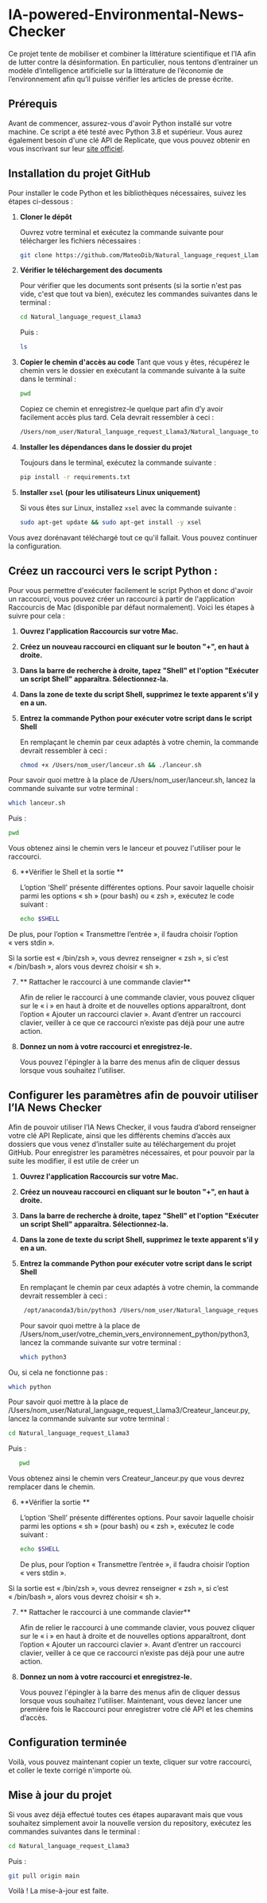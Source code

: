 # IA-powered-Environmental-News-Checker

Ce projet tente de mobiliser et combiner la littérature scientifique et l’IA afin de lutter contre la désinformation. 
En particulier, nous tentons d’entrainer un modèle d’intelligence artificielle sur la littérature de l’économie de l’environnement afin qu’il puisse vérifier les articles de presse écrite.

## Prérequis

Avant de commencer, assurez-vous d'avoir Python installé sur votre machine. Ce script a été testé avec Python 3.8 et supérieur. 
Vous aurez également besoin d'une clé API de Replicate, que vous pouvez obtenir en vous inscrivant sur leur [site officiel](https://replicate.com).

## Installation du projet GitHub

Pour installer le code Python et les bibliothèques nécessaires, suivez les étapes ci-dessous :

1. **Cloner le dépôt**
   
   Ouvrez votre terminal et exécutez la commande suivante pour télécharger les fichiers nécessaires :
   ```bash
   git clone https://github.com/MateoDib/Natural_language_request_Llama3.git
   ```
   
2. **Vérifier le téléchargement des documents**

   Pour vérifier que les documents sont présents (si la sortie n'est pas vide, c'est que tout va bien), exécutez les commandes suivantes dans le terminal :
   ```bash
   cd Natural_language_request_Llama3
   ```
   Puis :
   ```bash
   ls
   ```

3. **Copier le chemin d'accès au code**
   Tant que vous y êtes, récupérez le chemin vers le dossier en exécutant la commande suivante à la suite dans le terminal :
   ```bash
   pwd
   ```

   Copiez ce chemin et enregistrez-le quelque part afin d’y avoir facilement accès plus tard. 
Cela devrait ressembler à ceci :
   ```bash
   /Users/nom_user/Natural_language_request_Llama3/Natural_language_to_R.py
   ```

4. **Installer les dépendances dans le dossier du projet**

   Toujours dans le terminal, exécutez la commande suivante :
   ```bash
   pip install -r requirements.txt
   ```

5. **Installer `xsel` (pour les utilisateurs Linux uniquement)**

   Si vous êtes sur Linux, installez `xsel` avec la commande suivante :
   ```bash
   sudo apt-get update && sudo apt-get install -y xsel
   ```

Vous avez dorénavant téléchargé tout ce qu'il fallait. Vous pouvez continuer la configuration.


## Créez un raccourci vers le script Python : 

Pour vous permettre d'exécuter facilement le script Python et donc d'avoir un raccourci, vous pouvez créer un raccourci à partir de l'application Raccourcis de Mac (disponible par défaut normalement). Voici les étapes à suivre pour cela :

1. **Ouvrez l'application Raccourcis sur votre Mac.**

2. **Créez un nouveau raccourci en cliquant sur le bouton "+", en haut à droite.**

3. **Dans la barre de recherche à droite, tapez "Shell" et l'option "Exécuter un script Shell" apparaîtra. Sélectionnez-la.**

4. **Dans la zone de texte du script Shell, supprimez le texte apparent s'il y en a un.**

5. **Entrez la commande Python pour exécuter votre script dans le script Shell**
   
	En remplaçant le chemin par ceux adaptés à votre chemin, la commande devrait ressembler à ceci :
   ```bash
   chmod +x /Users/nom_user/lanceur.sh && ./lanceur.sh
   ```

Pour savoir quoi mettre à la place de /Users/nom_user/lanceur.sh, lancez la commande suivante sur votre terminal :
   ```bash
   which lanceur.sh
   ```
Puis :
   ```bash
   pwd
   ```
Vous obtenez ainsi le chemin vers le lanceur et pouvez l'utiliser pour le raccourci.


6. **Vérifier le Shell et la sortie **

	L’option ‘Shell’ présente différentes options. Pour savoir laquelle choisir parmi les options « sh » (pour bash) ou « zsh », exécutez le code suivant :
   ```bash
   echo $SHELL
    ```

De plus, pour l’option « Transmettre l’entrée », il faudra choisir l’option « vers stdin ».

Si la sortie est « /bin/zsh », vous devrez renseigner « zsh », si c’est « /bin/bash », alors vous devrez choisir « sh ».


7. ** Rattacher le raccourci à une commande clavier**

	Afin de relier le raccourci à une commande clavier, vous pouvez cliquer sur le « i » en haut à droite et de nouvelles options apparaîtront, dont l’option « Ajouter un raccourci clavier ». Avant d’entrer un raccourci clavier, veiller à ce que ce raccourci n’existe pas déjà pour une autre action.

8. **Donnez un nom à votre raccourci et enregistrez-le.**
   
   Vous pouvez l'épingler à la barre des menus afin de cliquer dessus lorsque vous souhaitez l'utiliser.



## Configurer les paramètres afin de pouvoir utiliser l’IA News Checker

  Afin de pouvoir utiliser l’IA News Checker, il vous faudra d’abord renseigner votre clé API Replicate, ainsi que les différents chemins d’accès aux dossiers que vous venez d’installer suite au téléchargement du projet GitHub. Pour enregistrer les paramètres nécessaires, et pour pouvoir par la suite les modifier, il est utile de créer un 


1. **Ouvrez l'application Raccourcis sur votre Mac.**

2. **Créez un nouveau raccourci en cliquant sur le bouton "+", en haut à droite.**

3. **Dans la barre de recherche à droite, tapez "Shell" et l'option "Exécuter un script Shell" apparaîtra. Sélectionnez-la.**

4. **Dans la zone de texte du script Shell, supprimez le texte apparent s'il y en a un.**

5. **Entrez la commande Python pour exécuter votre script dans le script Shell**
   
   En remplaçant le chemin par ceux adaptés à votre chemin, la commande devrait ressembler à ceci :
   ```bash
	/opt/anaconda3/bin/python3 /Users/nom_user/Natural_language_request_Llama3/Createur_lanceur.py
   ```

   Pour savoir quoi mettre à la place de /Users/nom_user/votre_chemin_vers_environnement_python/python3, lancez la commande   suivante sur votre terminal :
   ```bash
   which python3
   ```
Ou, si cela ne fonctionne pas :
   ```bash
   which python
   ```

   Pour savoir quoi mettre à la place de /Users/nom_user/Natural_language_request_Llama3/Createur_lanceur.py, lancez la commande   suivante sur votre terminal :
   ```bash
   cd Natural_language_request_Llama3
   ```
Puis :
```bash
   pwd 
   ```

Vous obtenez ainsi le chemin vers Createur_lanceur.py que vous devrez remplacer dans le chemin.


6. **Vérifier la sortie **

	L’option ‘Shell’ présente différentes options. Pour savoir laquelle choisir parmi les options « sh » (pour bash) ou « zsh », exécutez le code suivant :
   ```bash
   echo $SHELL
    ```

	De plus, pour l’option « Transmettre l’entrée », il faudra choisir l’option « vers stdin ».

Si la sortie est « /bin/zsh », vous devrez renseigner « zsh », si c’est « /bin/bash », alors vous devrez choisir « sh ».


7. ** Rattacher le raccourci à une commande clavier**

	Afin de relier le raccourci à une commande clavier, vous pouvez cliquer sur le « i » en haut à droite et de nouvelles options apparaîtront, dont l’option « Ajouter un raccourci clavier ». Avant d’entrer un raccourci clavier, veiller à ce que ce raccourci n’existe pas déjà pour une autre action.


8. **Donnez un nom à votre raccourci et enregistrez-le.**
   
   Vous pouvez l'épingler à la barre des menus afin de cliquer dessus lorsque vous souhaitez l'utiliser.
Maintenant, vous devez lancer une première fois le Raccourci pour enregistrer votre clé API et les chemins d’accès.


## Configuration terminée

Voilà, vous pouvez maintenant copier un texte, cliquer sur votre raccourci, et coller le texte corrigé n'importe où.


## Mise à jour du projet 

Si vous avez déjà effectué toutes ces étapes auparavant mais que vous souhaitez simplement avoir la nouvelle version du repository, exécutez les commandes suivantes dans le terminal :
   ```bash
   cd Natural_language_request_Llama3
   ```
   Puis :
   ```bash
   git pull origin main
   ```

Voilà ! La mise-à-jour est faite.
